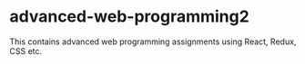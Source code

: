 # advanced-web-programming2
This contains advanced web programming assignments using React, Redux, CSS etc.
